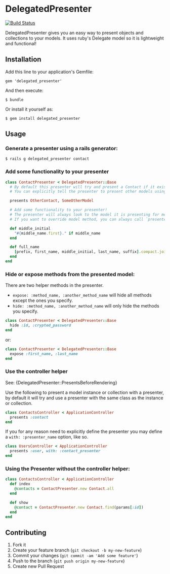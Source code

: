# DelegatedPresenter

[![Build Status](https://secure.travis-ci.org/jwaldrip/delegated_presenter.png)](http://travis-ci.org/jwaldrip/delegated_presenter)

DelegatedPresenter gives you an easy way to present objects and collections to your models. It uses ruby's Delegate model so it is lightweight and functional!

## Installation

Add this line to your application's Gemfile:

    gem 'delegated_presenter'

And then execute:

    $ bundle

Or install it yourself as:

    $ gem install delegated_presenter

## Usage

### Generate a presenter using a rails generator:

    $ rails g delegated_presenter contact

### Add some functionality to your presenter

```ruby
class ContactPresenter < DelegatedPresenter::Base
  # By default this presenter will try and present a Contact if it exists.
  # You can explicitly tell the presenter to present other models using the following syntax:

  presents OtherContact, SomeOtherModel

  # Add some functionality to your presenter!
  # The presenter will always look to the model it is presenting for methods and attributes not defined in the presenter.
  # If you want to override model method, you can always call `presented_model.{method_name}` to access the original method.

  def middle_initial
    "#{middle_name.first}." if middle_name
  end

  def full_name
    [prefix, first_name, middle_initial, last_name, suffix].compact.join(' ')
  end
end
```

### Hide or expose methods from the presented model:

There are two helper methods in the presenter.

* ```expose: :method_name, :another_method_name``` will hide all methods except the ones you specify.
* ```hide: :method_name, :another_method_name``` will only hide the methods you specify.

```ruby
class ContactPresenter < DelegatedPresenter::Base
  hide :id, :crypted_password
end
```

or:

```ruby
class ContactPresenter < DelegatedPresenter::Base
  expose :first_name, :last_name
end
```


### Use the controller helper
See: {DelegatedPresenter::PresentsBeforeRendering}

Use the following to present a model instance or collection with a presenter, by default it will try and use a presenter with the same class as the instance or collection.

```ruby
class ContactsController < ApplicationController
  presents :contact
end
```


If you for any reason need to explicitly define the presenter you may define a ```with: :presenter_name``` option, like so.

```ruby
class UsersController < ApplicationController
  presents :user, with: :contact_presenter
end
```


### Using the Presenter without the controller helper:

```ruby
class ContactsController < ApplicationController
  def index
    @contacts = ContactPresenter.new Contact.all
  end

  def show
    @contact = ContactPresenter.new Contact.find(params[:id])
  end
end
```

## Contributing

1. Fork it
2. Create your feature branch (`git checkout -b my-new-feature`)
3. Commit your changes (`git commit -am 'Add some feature'`)
4. Push to the branch (`git push origin my-new-feature`)
5. Create new Pull Request
